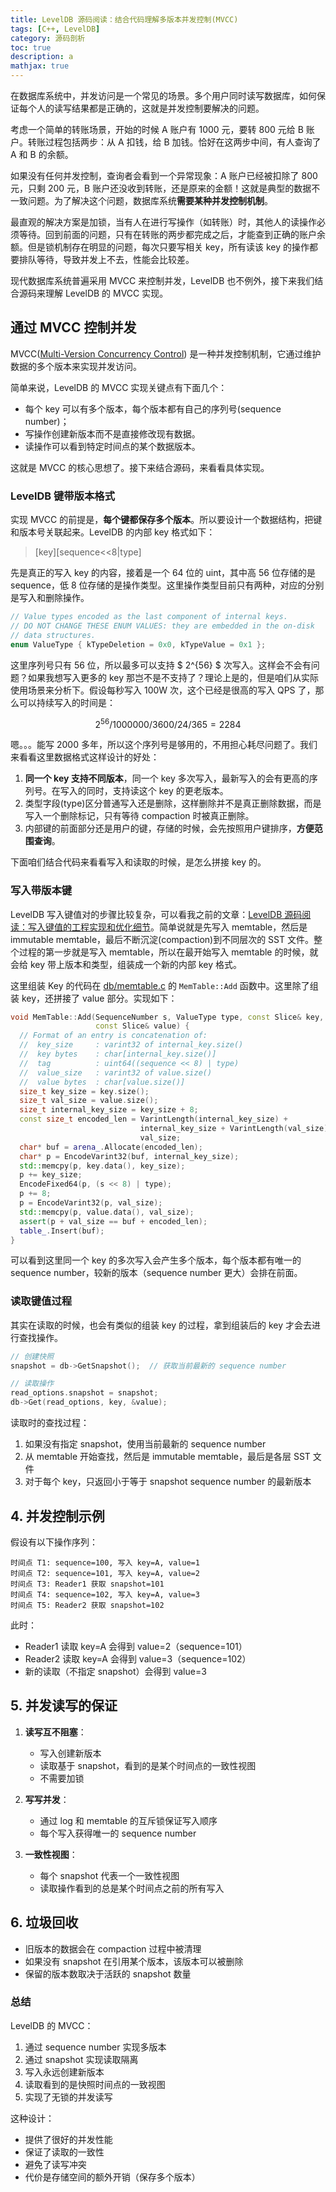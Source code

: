 ```yaml
---
title: LevelDB 源码阅读：结合代码理解多版本并发控制(MVCC)
tags: [C++, LevelDB]
category: 源码剖析
toc: true
description: a
mathjax: true
---
```


在数据库系统中，并发访问是一个常见的场景。多个用户同时读写数据库，如何保证每个人的读写结果都是正确的，这就是并发控制要解决的问题。

考虑一个简单的转账场景，开始的时候 A 账户有 1000 元，要转 800 元给 B 账户。转账过程包括两步：从 A 扣钱，给 B 加钱。恰好在这两步中间，有人查询了 A 和 B 的余额。

如果没有任何并发控制，查询者会看到一个异常现象：A 账户已经被扣除了 800 元，只剩 200 元，B 账户还没收到转账，还是原来的金额！这就是典型的数据不一致问题。为了解决这个问题，数据库系统**需要某种并发控制机制**。

最直观的解决方案是加锁，当有人在进行写操作（如转账）时，其他人的读操作必须等待。回到前面的问题，只有在转账的两步都完成之后，才能查到正确的账户余额。但是锁机制存在明显的问题，每次只要写相关 key，所有读该 key 的操作都要排队等待，导致并发上不去，性能会比较差。

现代数据库系统普遍采用 MVCC 来控制并发，LevelDB 也不例外，接下来我们结合源码来理解 LevelDB 的 MVCC 实现。

## 通过 MVCC 控制并发

MVCC([Multi-Version Concurrency Control](https://en.wikipedia.org/wiki/Multiversion_concurrency_control)) 是一种并发控制机制，它通过维护数据的多个版本来实现并发访问。

简单来说，LevelDB 的 MVCC 实现关键点有下面几个：

- 每个 key 可以有多个版本，每个版本都有自己的序列号(sequence number)；
- 写操作创建新版本而不是直接修改现有数据。
- 读操作可以看到特定时间点的某个数据版本。

这就是 MVCC 的核心思想了。接下来结合源码，来看看具体实现。

### LevelDB 键带版本格式

实现 MVCC 的前提是，**每个键都保存多个版本**。所以要设计一个数据结构，把键和版本号关联起来。LevelDB 的内部 key 格式如下：

> [key][sequence<<8|type]

先是真正的写入 key 的内容，接着是一个 64 位的 uint，其中高 56 位存储的是 sequence，低 8 位存储的是操作类型。这里操作类型目前只有两种，对应的分别是写入和删除操作。

```cpp
// Value types encoded as the last component of internal keys.
// DO NOT CHANGE THESE ENUM VALUES: they are embedded in the on-disk
// data structures.
enum ValueType { kTypeDeletion = 0x0, kTypeValue = 0x1 };
```

这里序列号只有 56 位，所以最多可以支持 $ 2^{56} $ 次写入。这样会不会有问题？如果我想写入更多的 key 那岂不是不支持了？理论上是的，但是咱们从实际使用场景来分析下。假设每秒写入 100W 次，这个已经是很高的写入 QPS 了，那么可以持续写入的时间是：

$$ 2^{56} / 1000000 / 3600 / 24 / 365 = 2284 $$ 

嗯。。。能写 2000 多年，所以这个序列号是够用的，不用担心耗尽问题了。我们来看看这里数据格式这样设计的好处：

1. **同一个 key 支持不同版本**，同一个 key 多次写入，最新写入的会有更高的序列号。在写入的同时，支持读这个 key 的更老版本。
2. 类型字段(type)区分普通写入还是删除，这样删除并不是真正删除数据，而是写入一个删除标记，只有等待 compaction 时被真正删除。
3. 内部键的前面部分还是用户的键，存储的时候，会先按照用户键排序，**方便范围查询**。

下面咱们结合代码来看看写入和读取的时候，是怎么拼接 key 的。

### 写入带版本键

LevelDB 写入键值对的步骤比较复杂，可以看我之前的文章：[LevelDB 源码阅读：写入键值的工程实现和优化细节](https://selfboot.cn/2025/01/24/leveldb_source_writedb/)。简单说就是先写入 memtable，然后是 immutable memtable，最后不断沉淀(compaction)到不同层次的 SST 文件。整个过程的第一步就是写入 memtable，所以在最开始写入 memtable 的时候，就会给 key 带上版本和类型，组装成一个新的内部 key 格式。

这里组装 Key 的代码在 [db/memtable.c](https://github.com/google/leveldb/blob/main/db/memtable.cc#L76) 的 `MemTable::Add` 函数中。这里除了组装 key，还拼接了 value 部分。实现如下：

```cpp
void MemTable::Add(SequenceNumber s, ValueType type, const Slice& key,
                   const Slice& value) {
  // Format of an entry is concatenation of:
  //  key_size     : varint32 of internal_key.size()
  //  key bytes    : char[internal_key.size()]
  //  tag          : uint64((sequence << 8) | type)
  //  value_size   : varint32 of value.size()
  //  value bytes  : char[value.size()]
  size_t key_size = key.size();
  size_t val_size = value.size();
  size_t internal_key_size = key_size + 8;
  const size_t encoded_len = VarintLength(internal_key_size) +
                             internal_key_size + VarintLength(val_size) +
                             val_size;
  char* buf = arena_.Allocate(encoded_len);
  char* p = EncodeVarint32(buf, internal_key_size);
  std::memcpy(p, key.data(), key_size);
  p += key_size;
  EncodeFixed64(p, (s << 8) | type);
  p += 8;
  p = EncodeVarint32(p, val_size);
  std::memcpy(p, value.data(), val_size);
  assert(p + val_size == buf + encoded_len);
  table_.Insert(buf);
}
```

可以看到这里同一个 key 的多次写入会产生多个版本，每个版本都有唯一的 sequence number，较新的版本（sequence number 更大）会排在前面。

### 读取键值过程


其实在读取的时候，也会有类似的组装 key 的过程，拿到组装后的 key 才会去进行查找操作。


```cpp
// 创建快照
snapshot = db->GetSnapshot();  // 获取当前最新的 sequence number

// 读取操作
read_options.snapshot = snapshot;
db->Get(read_options, key, &value);
```

读取时的查找过程：
1. 如果没有指定 snapshot，使用当前最新的 sequence number
2. 从 memtable 开始查找，然后是 immutable memtable，最后是各层 SST 文件
3. 对于每个 key，只返回小于等于 snapshot sequence number 的最新版本

## 4. 并发控制示例

假设有以下操作序列：

```
时间点 T1: sequence=100, 写入 key=A, value=1
时间点 T2: sequence=101, 写入 key=A, value=2
时间点 T3: Reader1 获取 snapshot=101
时间点 T4: sequence=102, 写入 key=A, value=3
时间点 T5: Reader2 获取 snapshot=102
```

此时：
- Reader1 读取 key=A 会得到 value=2（sequence=101）
- Reader2 读取 key=A 会得到 value=3（sequence=102）
- 新的读取（不指定 snapshot）会得到 value=3

## 5. 并发读写的保证

1. **读写互不阻塞**：
   - 写入创建新版本
   - 读取基于 snapshot，看到的是某个时间点的一致性视图
   - 不需要加锁

2. **写写并发**：
   - 通过 log 和 memtable 的互斥锁保证写入顺序
   - 每个写入获得唯一的 sequence number

3. **一致性视图**：
   - 每个 snapshot 代表一个一致性视图
   - 读取操作看到的总是某个时间点之前的所有写入

## 6. 垃圾回收

- 旧版本的数据会在 compaction 过程中被清理
- 如果没有 snapshot 在引用某个版本，该版本可以被删除
- 保留的版本数取决于活跃的 snapshot 数量

### 总结

LevelDB 的 MVCC：
1. 通过 sequence number 实现多版本
2. 通过 snapshot 实现读取隔离
3. 写入永远创建新版本
4. 读取看到的是快照时间点的一致视图
5. 实现了无锁的并发读写

这种设计：
- 提供了很好的并发性能
- 保证了读取的一致性
- 避免了读写冲突
- 代价是存储空间的额外开销（保存多个版本）
